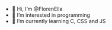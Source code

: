 - 👋 Hi, I’m @FlorenElla
- 👀 I’m interested in programming
- 🌱 I’m currently learning C, CSS and JS
<!---
FlorenElla/FlorenElla is a ✨ special ✨ repository because its `README.md` (this file) appears on your GitHub profile.
You can click the Preview link to take a look at your changes.
--->
